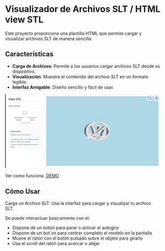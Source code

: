 
# Visualizador de Archivos SLT / HTML view STL

Este proyecto proporciona una plantilla HTML que permite cargar y visualizar archivos SLT de manera sencilla.

## Características
- **Carga de Archivos**: Permite a los usuarios cargar archivos SLT desde su dispositivo.
- **Visualización**: Muestra el contenido del archivo SLT en un formato legible.
- **Interfaz Amigable**: Diseño sencillo y fácil de usar.

<div align="center">
  <img src="screenshot.png" alt="Screenshot del Visualizador de Archivos SLT" width="600"/>
</div>

Ver como funciona. [DEMO](https://manologcode.github.io/view-stl-html)

## Cómo Usar

Carga un Archivo SLT:
Usa la interfaz para cargar y visualizar tu archivo SLT.

Se puede interactuar basicamente con el:

- Dispone de un botón para parar o activar el autogiro
- Dispone de un bot´on para centrar completo el modelo en la pantalla
- Mueve el ratón con el botón pulsado sobre el objeto para girarlo
- Usa el scroll del ratón para acercar o alejar